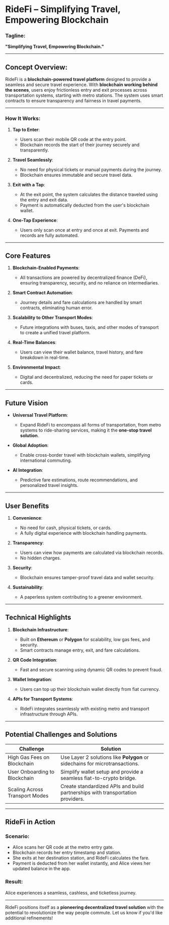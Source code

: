 # **RideFi – Simplifying Travel, Empowering Blockchain**

### **Tagline:**
**"Simplifying Travel, Empowering Blockchain."**

---

## **Concept Overview:**
RideFi is a **blockchain-powered travel platform** designed to provide a seamless and secure travel experience. With **blockchain working behind the scenes**, users enjoy frictionless entry and exit processes across transportation systems, starting with metro stations. The system uses smart contracts to ensure transparency and fairness in travel payments.

---

### **How It Works:**

1. **Tap to Enter**:
   - Users scan their mobile QR code at the entry point.
   - Blockchain records the start of their journey securely and transparently.

2. **Travel Seamlessly**:
   - No need for physical tickets or manual payments during the journey.
   - Blockchain ensures immutable and secure travel data.

3. **Exit with a Tap**:
   - At the exit point, the system calculates the distance traveled using the entry and exit data.
   - Payment is automatically deducted from the user's blockchain wallet.

4. **One-Tap Experience**:
   - Users only scan once at entry and once at exit. Payments and records are fully automated.

---

## **Core Features**

1. **Blockchain-Enabled Payments**:
   - All transactions are powered by decentralized finance (DeFi), ensuring transparency, security, and no reliance on intermediaries.

2. **Smart Contract Automation**:
   - Journey details and fare calculations are handled by smart contracts, eliminating human error.

3. **Scalability to Other Transport Modes**:
   - Future integrations with buses, taxis, and other modes of transport to create a unified travel platform.

4. **Real-Time Balances**:
   - Users can view their wallet balance, travel history, and fare breakdown in real-time.

5. **Environmental Impact**:
   - Digital and decentralized, reducing the need for paper tickets or cards.

---

## **Future Vision**

- **Universal Travel Platform**:
  - Expand RideFi to encompass all forms of transportation, from metro systems to ride-sharing services, making it the **one-stop travel solution**.
  
- **Global Adoption**:
  - Enable cross-border travel with blockchain wallets, simplifying international commuting.
  
- **AI Integration**:
  - Predictive fare estimations, route recommendations, and personalized travel insights.

---

## **User Benefits**

1. **Convenience**:
   - No need for cash, physical tickets, or cards.
   - A fully digital experience with blockchain handling payments.

2. **Transparency**:
   - Users can view how payments are calculated via blockchain records.
   - No hidden charges.

3. **Security**:
   - Blockchain ensures tamper-proof travel data and wallet security.

4. **Sustainability**:
   - A paperless system contributing to a greener environment.

---

## **Technical Highlights**

1. **Blockchain Infrastructure**:
   - Built on **Ethereum** or **Polygon** for scalability, low gas fees, and security.
   - Smart contracts manage entry, exit, and fare calculations.

2. **QR Code Integration**:
   - Fast and secure scanning using dynamic QR codes to prevent fraud.

3. **Wallet Integration**:
   - Users can top up their blockchain wallet directly from fiat currency.

4. **APIs for Transport Systems**:
   - RideFi integrates seamlessly with existing metro and transport infrastructure through APIs.

---

## **Potential Challenges and Solutions**

| **Challenge**            | **Solution**                                                                 |
|---------------------------|-----------------------------------------------------------------------------|
| High Gas Fees on Blockchain | Use Layer 2 solutions like **Polygon** or sidechains for microtransactions. |
| User Onboarding to Blockchain | Simplify wallet setup and provide a seamless fiat-to-crypto bridge.        |
| Scaling Across Transport Modes | Create standardized APIs and build partnerships with transportation providers. |

---

## **RideFi in Action**

### **Scenario**:
- Alice scans her QR code at the metro entry gate.
- Blockchain records her entry timestamp and station.
- She exits at her destination station, and RideFi calculates the fare.
- Payment is deducted from her wallet instantly, and Alice views her updated balance in the app.

### **Result**:
Alice experiences a seamless, cashless, and ticketless journey.

---

RideFi positions itself as a **pioneering decentralized travel solution** with the potential to revolutionize the way people commute. Let us know if you'd like additional refinements!
